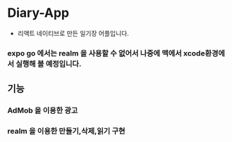 # Diary-App

- 리액트 네이티브로 만든 일기장 어플입니다.

### expo go 에서는 realm 을 사용할 수 없어서 나중에 맥에서 xcode환경에서 실행해 볼 예정입니다.

## 기능

### AdMob 을 이용한 광고

### realm 을 이용한 만들기,삭제,읽기 구현

